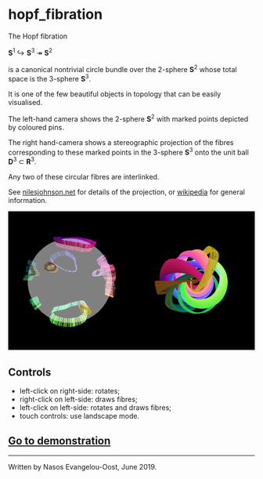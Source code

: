# hopf_fibration

The Hopf fibration

**S**<sup>1</sup> ↪  **S**<sup>3</sup> ↠ **S**<sup>2</sup>

is a canonical nontrivial circle bundle over the 2-sphere **S**<sup>2</sup> whose total space is the 3-sphere **S**<sup>3</sup>.

It is one of the few beautiful objects in topology that can be easily visualised.

The left-hand camera shows the 2-sphere **S**<sup>2</sup> with marked points depicted by coloured pins.

The right hand-camera shows a stereographic projection of the fibres corresponding to these marked points in the 3-sphere **S**<sup>3</sup> onto the unit ball **D**<sup>3</sup> ⊂ **R**<sup>3</sup>.

Any two of these circular fibres are interlinked.

See [nilesjohnson.net](https://nilesjohnson.net/hopf-production.html) for details of the projection, or [wikipedia](https://en.wikipedia.org/wiki/Hopf_fibration) for general information. 

![Screenshot.](screenshot.png)

## Controls
  - left-click on right-side: rotates;
  - right-click on left-side: draws fibres;
  - left-click on left-side: rotates and draws fibres;
  - touch controls: use landscape mode.

## [Go to demonstration](https://nasosev.github.io/hopf_fibration)
  ---
  Written by Nasos Evangelou-Oost, June 2019.